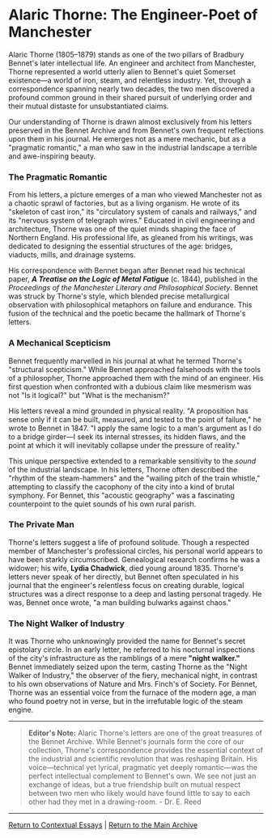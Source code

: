 # Alaric Thorne: The Engineer-Poet of Manchester

Alaric Thorne (1805–1879) stands as one of the two pillars of Bradbury Bennet's later intellectual life. An engineer and architect from Manchester, Thorne represented a world utterly alien to Bennet's quiet Somerset existence—a world of iron, steam, and relentless industry. Yet, through a correspondence spanning nearly two decades, the two men discovered a profound common ground in their shared pursuit of underlying order and their mutual distaste for unsubstantiated claims.

Our understanding of Thorne is drawn almost exclusively from his letters preserved in the Bennet Archive and from Bennet's own frequent reflections upon them in his journal. He emerges not as a mere mechanic, but as a "pragmatic romantic," a man who saw in the industrial landscape a terrible and awe-inspiring beauty.

### The Pragmatic Romantic

From his letters, a picture emerges of a man who viewed Manchester not as a chaotic sprawl of factories, but as a living organism. He wrote of its "skeleton of cast iron," its "circulatory system of canals and railways," and its "nervous system of telegraph wires." Educated in civil engineering and architecture, Thorne was one of the quiet minds shaping the face of Northern England. His professional life, as gleaned from his writings, was dedicated to designing the essential structures of the age: bridges, viaducts, mills, and drainage systems.

His correspondence with Bennet began after Bennet read his technical paper, ***A Treatise on the Logic of Metal Fatigue*** (c. 1844), published in the *Proceedings of the Manchester Literary and Philosophical Society*. Bennet was struck by Thorne's style, which blended precise metallurgical observation with philosophical metaphors on failure and endurance. This fusion of the technical and the poetic became the hallmark of Thorne's letters.

### A Mechanical Scepticism

Bennet frequently marvelled in his journal at what he termed Thorne's "structural scepticism." While Bennet approached falsehoods with the tools of a philosopher, Thorne approached them with the mind of an engineer. His first question when confronted with a dubious claim like mesmerism was not "Is it logical?" but "What is the mechanism?"

His letters reveal a mind grounded in physical reality. "A proposition has sense only if it can be built, measured, and tested to the point of failure," he wrote to Bennet in 1847. "I apply the same logic to a man's argument as I do to a bridge girder—I seek its internal stresses, its hidden flaws, and the point at which it will inevitably collapse under the pressure of reality."

This unique perspective extended to a remarkable sensitivity to the *sound* of the industrial landscape. In his letters, Thorne often described the "rhythm of the steam-hammers" and the "wailing pitch of the train whistle," attempting to classify the cacophony of the city into a kind of brutal symphony. For Bennet, this "acoustic geography" was a fascinating counterpoint to the quiet sounds of his own rural parish.

### The Private Man

Thorne's letters suggest a life of profound solitude. Though a respected member of Manchester's professional circles, his personal world appears to have been starkly circumscribed. Genealogical research confirms he was a widower; his wife, **Lydia Chadwick**, died young around 1835. Thorne's letters never speak of her directly, but Bennet often speculated in his journal that the engineer's relentless focus on creating durable, logical structures was a direct response to a deep and lasting personal tragedy. He was, Bennet once wrote, "a man building bulwarks against chaos."

### The Night Walker of Industry

It was Thorne who unknowingly provided the name for Bennet's secret epistolary circle. In an early letter, he referred to his nocturnal inspections of the city's infrastructure as the ramblings of a mere **"night walker."** Bennet immediately seized upon the term, casting Thorne as the "Night Walker of Industry," the observer of the fiery, mechanical night, in contrast to his own observations of Nature and Mrs. Finch's of Society. For Bennet, Thorne was an essential voice from the furnace of the modern age, a man who found poetry not in verse, but in the irrefutable logic of the steam engine.

---
> **Editor's Note:** Alaric Thorne's letters are one of the great treasures of the Bennet Archive. While Bennet's journals form the core of our collection, Thorne's correspondence provides the essential context of the industrial and scientific revolution that was reshaping Britain. His voice—technical yet lyrical, pragmatic yet deeply romantic—was the perfect intellectual complement to Bennet's own. We see not just an exchange of ideas, but a true friendship built on mutual respect between two men who likely would have found little to say to each other had they met in a drawing-room. - Dr. E. Reed

---
[Return to Contextual Essays](./index.md) | [Return to the Main Archive](../index.md)

